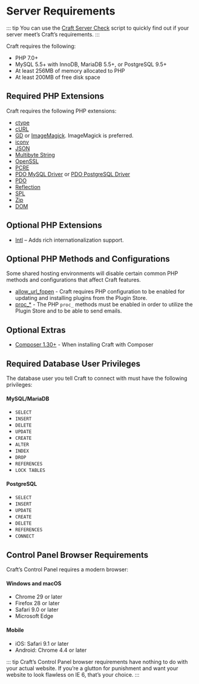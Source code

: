 # Server Requirements

::: tip
You can use the [Craft Server Check](https://github.com/craftcms/server-check) script to quickly find out if your server meet’s Craft’s requirements.
:::

Craft requires the following:

* PHP 7.0+
* MySQL 5.5+ with InnoDB, MariaDB 5.5+, or PostgreSQL 9.5+
* At least 256MB of memory allocated to PHP
* At least 200MB of free disk space

## Required PHP Extensions

Craft requires the following PHP extensions:

* [ctype](https://secure.php.net/manual/en/book.ctype.php)
* [cURL](http://php.net/manual/en/book.curl.php)
* [GD](http://php.net/manual/en/book.image.php) or [ImageMagick](http://php.net/manual/en/book.imagick.php). ImageMagick is preferred.
* [iconv](http://php.net/manual/en/book.iconv.php)
* [JSON](http://php.net/manual/en/book.json.php)
* [Multibyte String](http://php.net/manual/en/book.mbstring.php)
* [OpenSSL](http://php.net/manual/en/book.openssl.php)
* [PCRE](http://php.net/manual/en/book.pcre.php)
* [PDO MySQL Driver](http://php.net/manual/en/ref.pdo-mysql.php) or [PDO PostgreSQL Driver](http://php.net/manual/en/ref.pdo-pgsql.php)
* [PDO](http://php.net/manual/en/book.pdo.php)
* [Reflection](http://php.net/manual/en/class.reflectionextension.php)
* [SPL](http://php.net/manual/en/book.spl.php)
* [Zip](http://php.net/manual/en/book.zip.php)
* [DOM](http://php.net/manual/en/book.dom.php)

## Optional PHP Extensions

* [Intl](http://php.net/manual/en/book.intl.php) – Adds rich internationalization support.

## Optional PHP Methods and Configurations

Some shared hosting environments will disable certain common PHP methods and configurations that affect Craft features.

* [allow_url_fopen](http://php.net/manual/en/filesystem.configuration.php#ini.allow-url-fopen) - Craft requires PHP configuration to be enabled for updating and installing plugins from the Plugin Store.
* [proc_*](http://php.net/manual/en/ref.exec.php) - The PHP `proc_` methods must be enabled in order to utilize the Plugin Store and to be able to send emails.

## Optional Extras

* [Composer 1.30+](https://docs.craftcms.com/v3/installation.html#downloading-with-composer) - When installing Craft with Composer

## Required Database User Privileges

The database user you tell Craft to connect with must have the following privileges:

#### MySQL/MariaDB

* `SELECT`
* `INSERT`
* `DELETE`
* `UPDATE`
* `CREATE`
* `ALTER`
* `INDEX`
* `DROP`
* `REFERENCES`
* `LOCK TABLES`

#### PostgreSQL

* `SELECT`
* `INSERT`
* `UPDATE`
* `CREATE`
* `DELETE`
* `REFERENCES`
* `CONNECT`

## Control Panel Browser Requirements

Craft’s Control Panel requires a modern browser:

#### Windows and macOS

* Chrome 29 or later
* Firefox 28 or later
* Safari 9.0 or later
* Microsoft Edge

#### Mobile

* iOS: Safari 9.1 or later
* Android: Chrome 4.4 or later

::: tip
Craft’s Control Panel browser requirements have nothing to do with your actual website. If you’re a glutton for punishment and want your website to look flawless on IE 6, that’s your choice.
:::
